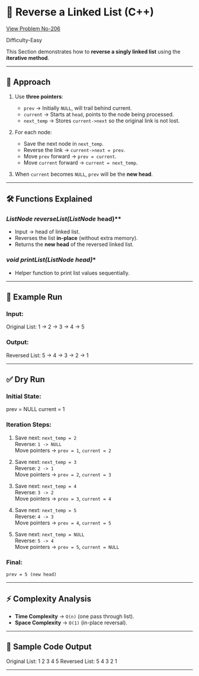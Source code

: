 # 🔄 Reverse a Linked List (C++)

[View Problem No-206](https://leetcode.com/problems/reverse-linked-list/description/)

Difficulty-Easy

This Section demonstrates how to **reverse a singly linked list** using the **iterative method**.

---

## 📌 Approach

1. Use **three pointers**:
   - `prev` → Initially `NULL`, will trail behind current.
   - `current` → Starts at `head`, points to the node being processed.
   - `next_temp` → Stores `current->next` so the original link is not lost.

2. For each node:
   - Save the next node in `next_temp`.
   - Reverse the link → `current->next = prev`.
   - Move `prev` forward → `prev = current`.
   - Move `current` forward → `current = next_temp`.

3. When `current` becomes `NULL`, `prev` will be the **new head**.

---

## 🛠 Functions Explained

### **ListNode* reverseList(ListNode* head)**
- Input → head of linked list.  
- Reverses the list **in-place** (without extra memory).  
- Returns the **new head** of the reversed linked list.  

### **void printList(ListNode* head)**
- Helper function to print list values sequentially.  

---

## 🧪 Example Run

### Input:
Original List: 1 → 2 → 3 → 4 → 5

### Output:
Reversed List: 5 → 4 → 3 → 2 → 1

---

## ✅ Dry Run

### Initial State:
prev = NULL
current = 1

### Iteration Steps:
1. Save next: `next_temp = 2`  
   Reverse: `1 -> NULL`  
   Move pointers → `prev = 1`, `current = 2`

2. Save next: `next_temp = 3`  
   Reverse: `2 -> 1`  
   Move pointers → `prev = 2`, `current = 3`

3. Save next: `next_temp = 4`  
   Reverse: `3 -> 2`  
   Move pointers → `prev = 3`, `current = 4`

4. Save next: `next_temp = 5`  
   Reverse: `4 -> 3`  
   Move pointers → `prev = 4`, `current = 5`

5. Save next: `next_temp = NULL`  
   Reverse: `5 -> 4`  
   Move pointers → `prev = 5`, `current = NULL`

### Final:
`prev = 5 (new head)`

---

## ⚡ Complexity Analysis
- **Time Complexity** → `O(n)` (one pass through list).  
- **Space Complexity** → `O(1)` (in-place reversal).  

---

## 📄 Sample Code Output
Original List: 1 2 3 4 5
Reversed List: 5 4 3 2 1

---
